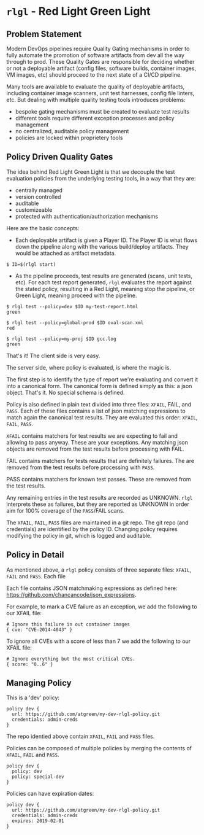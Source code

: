 `rlgl` - Red Light Green Light
===============================

Problem Statement
----------------

Modern DevOps pipelines require Quality Gating mechanisms in order to
fully automate the promotion of software artifacts from dev all the
way through to prod.  These Quality Gates are responsible for deciding
whether or not a deployable artifact (config files, software builds,
container images, VM images, etc) should proceed to the next state of
a CI/CD pipeline.

Many tools are available to evaluate the quality of deployable
artifacts, including container image scanners, unit test harnesses,
config file linters, etc.  But dealing with multiple quality testing
tools introduces problems:

 - bespoke gating mechanisms must be created to evaluate test results
 - different tools require different exception processes and policy management
 - no centralized, auditable policy management
 - policies are locked within proprietery tools

Policy Driven Quality Gates
------------------------------

The idea behind Red Light Green Light is that we decouple the test
evaluation policies from the underlying testing tools, in a way that
they are:

 - centrally managed
 - version controlled
 - auditable
 - customizeable
 - protected with authentication/authorization mechanisms

Here are the basic concepts:

- Each deployable artifact is given a Player ID.  The Player ID is
  what flows down the pipeline along with the various build/deploy
  artifacts.  They would be attached as artifact metadata.

```
$ ID=$(rlgl start)
```

- As the pipeline proceeds, test results are generated (scans, unit
  tests, etc).  For each test report generated, `rlgl` evaluates the
  report against the stated policy, resulting in a Red Light, meaning
  stop the pipeline, or Green Light, meaning proceed with the
  pipeline.

```shell
$ rlgl test --policy=dev $ID my-test-report.html
green
```

```shell
$ rlgl test --policy=global-prod $ID oval-scan.xml
red
```
   
```shell
$ rlgl test --policy=my-proj $ID gcc.log
green
```

That's it!   The client side is very easy.   

The server side, where policy is evaluated, is where the magic is.


The first step is to identify the type of report we're evaluating and
convert it into a canonical form.  The canonical form is defined
simply as this: a json object.  That's it.  No special schema is
defined.

Policy is also defined in plain text divided into three files: `XFAIL`,
FAIL, and `PASS`.  Each of these files contains a list of json matching
expressions to match again the canonical test results.  They are
evaluated this order: `XFAIL`, `FAIL`, `PASS`.

`XFAIL` contains matchers for test results we are expecting to fail and
allowing to pass anyway.  These are your exceptions.  Any matching
json objects are removed from the test results before processing with
FAIL.

FAIL contains matchers for tests results that are definitely failures.
The are removed from the test results before processing with `PASS`.

PASS contains matchers for known test passes.  These are removed from
the test results.

Any remaining entries in the test results are recorded as UNKNOWN.
`rlgl` interprets these as failures, but they are reported as UNKNOWN in
order aim for 100% coverage of the `PASS`/FAIL scans.

The `XFAIL`, `FAIL`, `PASS` files are maintained in a git repo.  The git
repo (and credentials) are identified by the policy ID.  Changing
policy requires modifying the policy in git, which is logged and
auditable.


Policy in Detail
---------------

As mentioned above, a `rlgl` policy consists of three separate files:
`XFAIL`, `FAIL` and `PASS`. Each file 

Each file contains JSON matchmaking expressions as defined here:
https://github.com/chancancode/json_expressions.

For example, to mark a CVE failure as an exception, we add the
following to our XFAIL file:

    # Ignore this failure in out container images
    { cve: "CVE-2014-4043" }

To ignore all CVEs with a score of less than 7 we add the following to
our XFAIL file:

    # Ignore everything but the most critical CVEs.
    { score: "0..6" }


Managing Policy
------------

This is a 'dev' policy:

    policy dev {
      url: https://github.com/atgreen/my-dev-rlgl-policy.git
      credentials: admin-creds
    }

The repo identied above contain `XFAIL`, `FAIL` and `PASS` files.

Policies can be composed of multiple policies by merging the contents
of `XFAIL`, `FAIL` and `PASS`.

    policy dev {
      policy: dev
      policy: special-dev
    }

Policies can have expiration dates:

    policy dev {
      url: https://github.com/atgreen/my-dev-rlgl-policy.git
      credentials: admin-creds
      expires: 2019-02-01
    }


